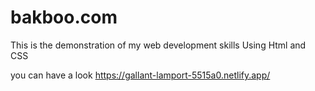 # bakboo.com
This is the demonstration of my web development skills Using Html and CSS

you can have a look https://gallant-lamport-5515a0.netlify.app/ 

